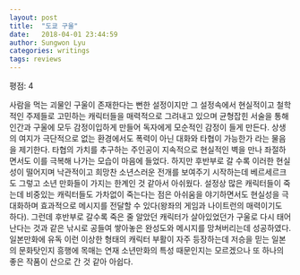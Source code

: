 ```yaml
---
layout: post
title:  "도쿄 구울"
date:   2018-04-01 23:44:59
author: Sungwon Lyu
categories: writings
tags: reviews
---
```

평점: 4

사람을 먹는 괴물인 구울이 존재한다는 뻔한 설정이지만 그 설정속에서 현실적이고 철학적인 주제들로 고민하는 캐릭터들을 매력적으로 그려내고 있으며 균형잡힌 서술을 통해 인간과 구울에 모두 감정이입하게 만들어 독자에게 모순적인 감정이 들게 만든다. 상생의 여지가 극단적으로 없는 환경에서도 폭력이 아닌 대화와 타협이 가능한가 라는 물음을 제기한다. 타협의 가치를 추구하는 주인공이 지속적으로 현실적인 벽을 만나 좌절하면서도 이를 극복해 나가는 모습이 마음에 들었다. 하지만 후반부로 갈 수록 이러한 현실성이 떨어지며 낙관적이고 희망찬 소년스러운 전개를 보여주기 시작하는데 베르세르크도 그렇고 소년 만화들이 가지는 한계인 것 같아서 아쉬웠다. 설정상 많은 캐릭터들이 죽는데 비중있는 캐릭터들도 가차없이 죽는다는 점은 아쉬움을 야기하면서도 현실성을 극대화하며 효과적으로 메시지를 전달할 수 있다(왕좌의 게임과 나이트런의 매력이기도 하다). 그런데 후반부로 갈수록 죽은 줄 알았던 캐릭터가 살아있었던가 구울로 다시 태어난다는 것과 같은 낚시로 공들여 쌓아놓은 완성도와 메시지를 망쳐버리는데 성공하였다. 일본만화에 유독 이런 이상한 형태의 캐릭터 부활이 자주 등장하는데 저승을 믿는 일본의 문화탓인지 흥행에 목매는 연재 소년만화의 특성 때문인지는 모르겠으나 또 하나의 좋은 작품이 산으로 간 것 같아 아쉽다. 
